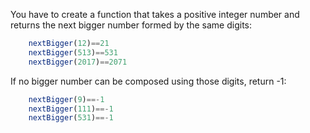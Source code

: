 You have to create a function that takes a positive integer number and returns the next bigger number formed by the same digits:

```javascript
    nextBigger(12)==21
    nextBigger(513)==531
    nextBigger(2017)==2071
```

If no bigger number can be composed using those digits, return -1:

```javascript
    nextBigger(9)==-1
    nextBigger(111)==-1
    nextBigger(531)==-1
```